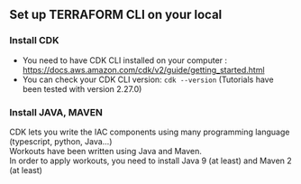 ## Set up TERRAFORM CLI on your local

### Install CDK

- You need to have CDK CLI installed on your computer : https://docs.aws.amazon.com/cdk/v2/guide/getting_started.html
- You can check your CDK CLI version: `cdk --version` (Tutorials have been tested with version 2.27.0)

### Install JAVA, MAVEN
CDK lets you write the IAC components using many programming language (typescript, python, Java...)  
Workouts have been written using Java and Maven.  
In order to apply workouts, you need to install Java 9 (at least) and Maven 2 (at least)

